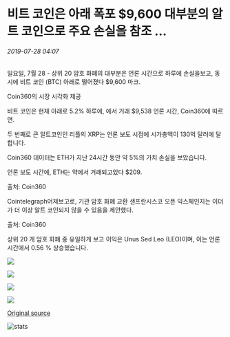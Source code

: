 # 비트 코인은 아래 폭포 $9,600 대부분의 알트 코인으로 주요 손실을 참조 ...

###### 2019-07-28 04:07

일요일, 7월 28 - 상위 20 암호 화폐의 대부분은 언론 시간으로 하루에 손실을보고, 동시에 비트 코인 (BTC) 아래로 떨어졌다 $9,600 마크.

Coin360의 시장 시각화 제공

비트 코인은 현재 아래로 5.2% 하루에, 에서 거래 $9,538 언론 시간, Coin360에 따르면.

두 번째로 큰 알트코인인 리플의 XRP는 언론 보도 시점에 시가총액이 130억 달러에 달합니다.

Coin360 데이터는 ETH가 지난 24시간 동안 약 5%의 가치 손실을 보았습니다.

언론 보도 시간에, ETH는 약에서 거래되고있다 $209.

출처: Coin360

Cointelegraph어제보고로, 기관 암호 화폐 교환 샌프란시스코 오픈 익스체인지는 이더가 더 이상 알트 코인되지 않을 수 있음을 제안했다.

출처: Coin360

상위 20 개 암호 화폐 중 유일하게 보고 이익은 Unus Sed Leo (LEO)이며, 이는 언론 시간에서 0.56 % 상승했습니다.

![](https://s3.cointelegraph.com/storage/uploads/view/8f519585119b1314e7d9fa4a68a5e96b.png)

![](https://s3.cointelegraph.com/storage/uploads/view/4dee20c905b494008c8f38381a57281c.png)

![](https://s3.cointelegraph.com/storage/uploads/view/44965814ce5cbc13a2871a42532f496e.png)

![](https://s3.cointelegraph.com/storage/uploads/view/d827bac342eacf50e3836ca2a1505792.png)

[Original source](https://cointelegraph.com/news/bitcoin-falls-under-9-600-as-most-altcoins-see-major-losses)

![stats](https://c.statcounter.com/11760860/0/a89fa40b/1/ "stats")